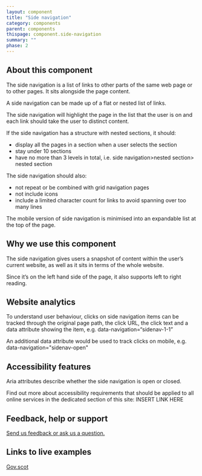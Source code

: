 ```yaml
---
layout: component
title: "Side navigation"
category: components
parent: components
thispage: component.side-navigation
summary: ""
phase: 2
---
```



## About this component

The side navigation is a list of links to other parts of the same web page or to other pages. It sits alongside the page content.

A side navigation can be made up of a flat or nested list of links.

The side navigation will highlight the page in the list that the user is on and each link should take the user to distinct content.  

If the side navigation has a structure with nested sections, it should:

* display all the pages in a section when a user selects the section
* stay under 10 sections
* have no more than 3 levels in total, i.e. side navigation>nested section> nested section  

The side navigation should also:

* not repeat or be combined with grid navigation pages
* not include icons
* include a limited character count for links to avoid spanning over too many lines

The mobile version of side navigation is minimised into an expandable list at the top of the page.

## Why we use this component
The side navigation gives users a snapshot of content within the user’s current website, as well as it sits in terms of the whole website.

Since it’s on the left hand side of the page, it also supports left to right reading.

## Website analytics
To understand user behaviour, clicks on side navigation items can be tracked through the original page path, the click URL, the click text and a data attribute showing the item, e.g. data-navigation=“sidenav-1-1”  

An additional data attribute would be used to track clicks on mobile, e.g. data-navigation="sidenav-open"  

## Accessibility features
Aria attributes describe whether the side navigation is open or closed.

Find out more about accessibility requirements that should be applied to all online services in the dedicated section of this site: INSERT LINK HERE

## Feedback, help or support

[Send us feedback or ask us a question.](mailto:designsystem@gov.scot)  

## Links to live examples
[Gov.scot](https://www.gov.scot/about/)
